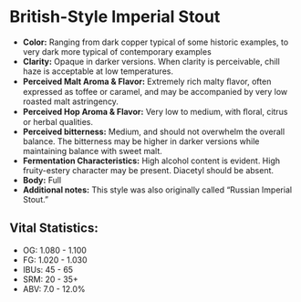 # British-Style Imperial Stout

- **Color:** Ranging from dark copper typical of some historic examples, to very dark more typical of contemporary examples
- **Clarity:** Opaque in darker versions. When clarity is perceivable, chill haze is acceptable at low temperatures.
- **Perceived Malt Aroma & Flavor:** Extremely rich malty ﬂavor, often expressed as toffee or caramel, and may be accompanied by very low roasted malt astringency.
- **Perceived Hop Aroma & Flavor:** Very low to medium, with ﬂoral, citrus or herbal qualities.
- **Perceived bitterness:** Medium, and should not overwhelm the overall balance. The bitterness may be higher in darker versions while maintaining balance with sweet malt.
- **Fermentation Characteristics:** High alcohol content is evident. High fruity-estery character may be present. Diacetyl should be absent.
- **Body:** Full
- **Additional notes:** This style was also originally called “Russian Imperial Stout.”

## Vital Statistics:

- OG: 1.080 - 1.100
- FG: 1.020 - 1.030
- IBUs: 45 - 65
- SRM: 20 - 35+
- ABV: 7.0 - 12.0%
